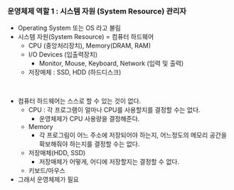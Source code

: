 ### 운영체제 역할 1 : 시스템 자원 (System Resource) 관리자

- Operating System 또는 OS 라고 불림
- 시스템 자원(System Resource) = 컴퓨터 하드웨어
  - CPU (중앙처리장치), Memory(DRAM, RAM)
  - I/O Devices (입출력장치)
    - Monitor, Mouse, Keyboard, Network (입력 및 출력)
  - 저장매체 : SSD, HDD (하드디스크)

<br>

- 컴퓨터 하드웨어는 스스로 할 수 있는 것이 없다.
  - CPU : 각 프로그램이 얼마나 CPU를 사용할지를 결정할 수는 없다.
    - 운영체제가 CPU 사용량을 결정해준다.
  - Memory
    - 각 프로그림이 어느 주소에 저장되어야 하는지, 어느정도의 메모리 공간을 확보해줘야 하는지를 결정할 수는 없다.
  - 저장매체(HDD, SSD)
    - 저장매체가 어떻게, 어디에 저장할지는 결정할 수 없다.
  - 키보드/마우스
- 그래서 운영체제가 필요
